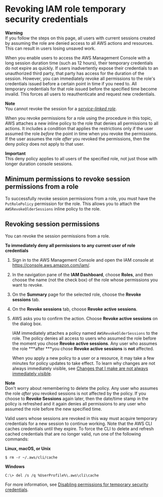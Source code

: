 # Revoking IAM role temporary security credentials<a name="id_roles_use_revoke-sessions"></a>

**Warning**  
If you follow the steps on this page, all users with current sessions created by assuming the role are denied access to all AWS actions and resources\. This can result in users losing unsaved work\. 

When you enable users to access the AWS Management Console with a long session duration time \(such as 12 hours\), their temporary credentials do not expire as quickly\. If users inadvertently expose their credentials to an unauthorized third party, that party has access for the duration of the session\. However, you can immediately revoke all permissions to the role's credentials issued before a certain point in time if you need to\. All temporary credentials for that role issued before the specified time become invalid\. This forces all users to reauthenticate and request new credentials\.

 

**Note**  
You cannot revoke the session for a *[service\-linked role](id_roles_terms-and-concepts.md#iam-term-service-linked-role)*\.

When you revoke permissions for a role using the procedure in this topic, AWS attaches a new inline policy to the role that denies all permissions to all actions\. It includes a condition that applies the restrictions only if the user assumed the role *before* the point in time when you revoke the permissions\. If the user assumes the role *after* you revoked the permissions, then the deny policy does not apply to that user\.

**Important**  
This deny policy applies to all users of the specified role, not just those with longer duration console sessions\.

## Minimum permissions to revoke session permissions from a role<a name="revoke-session-permissions"></a>

To successfully revoke session permissions from a role, you must have the `PutRolePolicy` permission for the role\. This allows you to attach the `AWSRevokeOlderSessions` inline policy to the role\.

## Revoking session permissions<a name="revoke-session"></a>

You can revoke the session permissions from a role\.

**To immediately deny all permissions to any current user of role credentials**

1. Sign in to the AWS Management Console and open the IAM console at [https://console\.aws\.amazon\.com/iam/](https://console.aws.amazon.com/iam/)\.

1. In the navigation pane of the **IAM Dashboard**, choose **Roles**, and then choose the name \(not the check box\) of the role whose permissions you want to revoke\.

1. On the **Summary** page for the selected role, choose the **Revoke sessions** tab\.

1. On the **Revoke sessions** tab, choose **Revoke active sessions**\.

1. AWS asks you to confirm the action\. Choose **Revoke active sessions** on the dialog box\.

   IAM immediately attaches a policy named `AWSRevokeOlderSessions` to the role\. The policy denies all access to users who assumed the role before the moment you chose **Revoke active sessions**\. Any user who assumes the role ***after ***you chose **Revoke active sessions** is **not** affected\.

   When you apply a new policy to a user or a resource, it may take a few minutes for policy updates to take effect\. To learn why changes are not always immediately visible, see [Changes that I make are not always immediately visible](troubleshoot_general.md#troubleshoot_general_eventual-consistency)\.

**Note**  
Don't worry about remembering to delete the policy\. Any user who assumes the role *after* you revoked sessions is not affected by the policy\. If you choose to **Revoke Sessions** again later, then the date/time stamp in the policy is refreshed and it again denies all permissions to any user who assumed the role before the new specified time\.

Valid users whose sessions are revoked in this way must acquire temporary credentials for a new session to continue working\. Note that the AWS CLI caches credentials until they expire\. To force the CLI to delete and refresh cached credentials that are no longer valid, run one of the following commands:

**Linux, macOS, or Unix**

```
$ rm -r ~/.aws/cli/cache
```

**Windows**

```
C:\> del /s /q %UserProfile%\.aws\cli\cache
```

For more information, see [Disabling permissions for temporary security credentials](id_credentials_temp_control-access_disable-perms.md)\.